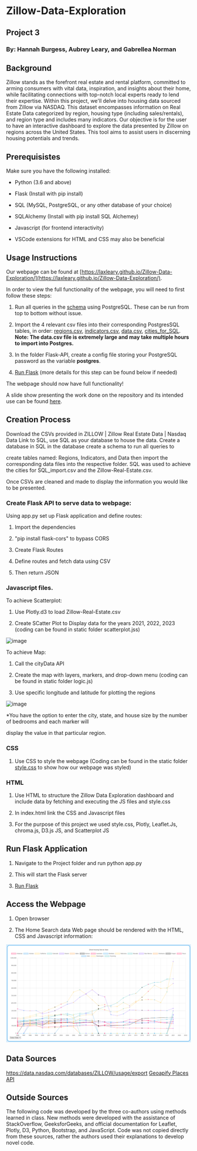 # Zillow-Data-Exploration
## Project 3
### By: Hannah Burgess, Aubrey Leary, and Gabrellea Norman

## Background
Zillow stands as the forefront real estate and rental platform, committed to arming consumers with vital data, inspiration, and insights about their home, while facilitating connections with top-notch local 
experts ready to lend their expertise. Within this project, we'll delve into housing data sourced from Zillow via NASDAQ. This dataset encompasses information on Real Estate Data categorized by region, housing type 
(including sales/rentals), and region type and includes many indicators. Our objective is for the user to have an interactive dashboard to explore the data presented by Zillow on regions across the United States. 
This tool aims to assist users in discerning housing potentials and trends. 



## Prerequisistes 

Make sure you have the following installed:

- Python (3.6 and above)

- Flask (Install with pip install)

- SQL (MySQL, PostgreSQL, or any other database of your choice)

- SQLAlchemy (Install with pip install SQL Alchemey)

- Javascript (for frontend interactivity)

* VSCode extensions for HTML and CSS may also be beneficial

## Usage Instructions
Our webpage can be found at [https://laxleary.github.io/Zillow-Data-Exploration/](https://laxleary.github.io/Zillow-Data-Exploration/).

In order to view the full functionality of the webpage, you will need to first follow these steps:

1. Run all queries in the [schema](schema.sql) using PostgreSQL. These can be run from top to bottom without issue.
2.  Import the 4 relevant csv files into their corresponding PostgresSQL tables, in order: [regions.csv](Data-Import/Resource-CSVs/regions.csv), [indicators.csv](Data-Import/Resource-CSVs/indicators.csv), [data.csv](https://data.nasdaq.com/tables/ZILLOW/ZILLOW-DATA/export), [cities_for_SQL](Data-Import/Resource-CSVs/cities_for_SQL_import.csv).
**Note: The data.csv file is extremely large and may take multiple hours to import into Postgres.**

3. In the folder Flask-API, create a config file storing your PostgreSQL password as the variable **postgres**.
4. [Run Flask](Flask-API/app.py) (more details for this step can be found below if needed)
   
The webpage should now have full functionality!

A slide show presenting the work done on the repository and its intended use can be found [here](https://docs.google.com/presentation/d/1Zi1szDj21tAhBGQp1SkIZv0P69IcVQ6u0K2kJKclElw/edit#slide=id.g28a22248245_12_8).


## Creation Process
Download the CSVs provided in ZILLOW | Zillow Real Estate Data | Nasdaq Data Link to SQL, use SQL as your database to house the data. Create a database in SQL in the database create a schema to run all queries to 

create tables named: Regions, Indicators, and Data then import the corresponding data files into the respective folder. SQL was used to achieve the cities for SQL_import.csv and the Zillow-Real-Estate.csv. 

Once CSVs are cleaned and made to display the information you would like to be presented. 


### Create Flask API to serve data to webpage: 

 Using app.py set up Flask application and define routes:
 
1. Import the dependencies
   
2. "pip install flask-cors" to bypass CORS

3. Create Flask Routes

4. Define routes and fetch data using CSV

5. Then return JSON

### Javascript files. 

To achieve Scatterplot: 

1. Use Plotly.d3 to load Zillow-Real-Estate.csv

2. Create SCatter Plot to Display data for the years 2021, 2022, 2023 (coding can be found in static folder scatterplot.jss)

![image](https://github.com/laxleary/Zillow-Data-Exploration/assets/130908954/81a83c58-c22f-43eb-b17d-b94e9b222111)

To achieve Map: 

1. Call the cityData API

2. Create the map with layers, markers, and drop-down menu (coding can be found in static folder logic.js)

3. Use specific longitude and latitude for plotting the regions

![image](https://github.com/laxleary/Zillow-Data-Exploration/assets/130908954/32d4e0a6-ce17-43c1-86c3-18c0690c7065)

*You have the option to enter the city, state, and house size by the number of bedrooms and each marker will

display the value in that particular region.


### CSS
1. Use CSS to style the webpage (Coding can be found in the static folder [style.css](style.css) to show how our webpage was styled)

### HTML 

1. Use HTML to structure the Zillow Data Exploration dashboard and include data by fetching and executing the JS files and style.css

2. In index.html link the CSS and Javascript files

3. For the purpose of this project we used style.css, Plotly, Leaflet.Js, chroma.js, D3.js JS, and Scatterplot JS


## Run Flask Application

1. Navigate to the Project folder and run python app.py

2. This will start the Flask server

3. [Run Flask](Flask-API/app.py)


## Access the Webpage
1. Open browser

2. The Home Search data Web page should be rendered with the HTML, CSS and Javascript information:

   
![image](demo_images/line_chart.png)



## Data Sources
https://data.nasdaq.com/databases/ZILLOW/usage/export
[Geoapify Places API](https://apidocs.geoapify.com/playground/places/)

## Outside Sources
The following code was developed by the three co-authors using methods learned in class. New methods were developed with the assistance of StackOverflow, GeeksforGeeks, and official documentation for Leaflet, Plotly,
D3, Python, Bootstrap, and JavaScript. Code was not copied directly from these sources, rather the authors used their explanations to develop novel code. 
